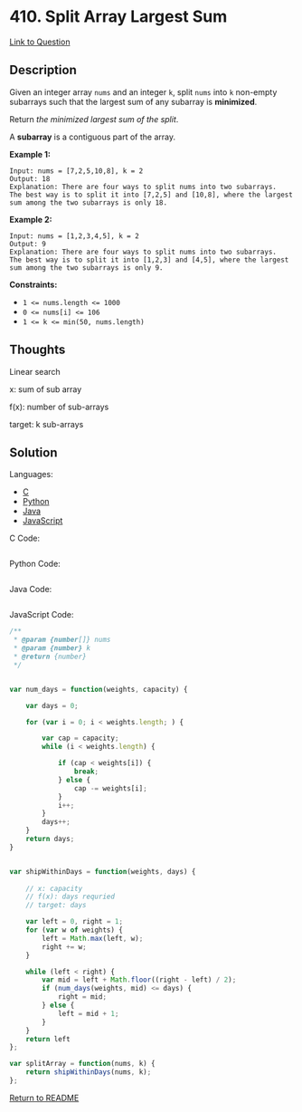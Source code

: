 # 410. Split Array Largest Sum

[Link to Question](https://leetcode.com/problems/split-array-largest-sum/description/)



## Description

Given an integer array `nums` and an integer `k`, split `nums` into `k` non-empty subarrays such that the largest sum of any subarray is **minimized**.

Return *the minimized largest sum of the split*.

A **subarray** is a contiguous part of the array.

 

**Example 1:**

```
Input: nums = [7,2,5,10,8], k = 2
Output: 18
Explanation: There are four ways to split nums into two subarrays.
The best way is to split it into [7,2,5] and [10,8], where the largest sum among the two subarrays is only 18.
```

**Example 2:**

```
Input: nums = [1,2,3,4,5], k = 2
Output: 9
Explanation: There are four ways to split nums into two subarrays.
The best way is to split it into [1,2,3] and [4,5], where the largest sum among the two subarrays is only 9.
```

 

**Constraints:**

- `1 <= nums.length <= 1000`
- `0 <= nums[i] <= 106`
- `1 <= k <= min(50, nums.length)`



## Thoughts

Linear search



x: sum of sub array

f(x): number of sub-arrays

target: k sub-arrays



## Solution

Languages:

- [C](#C)
- [Python](#python)
- [Java](#java)
- [JavaScript](#JavaScript)

<div id="C"></div>C Code:

```C

```

<div id="python"></div>Python Code:

```python

```

<div id="java"></div>Java Code:

```java

```

<div id="javascript"></div>JavaScript Code:

```javascript
/**
 * @param {number[]} nums
 * @param {number} k
 * @return {number}
 */


var num_days = function(weights, capacity) {

    var days = 0;

    for (var i = 0; i < weights.length; ) {

        var cap = capacity;
        while (i < weights.length) {

            if (cap < weights[i]) {
                break;
            } else {
                cap -= weights[i];
            }
            i++;
        }
        days++;
    }
    return days;
}


var shipWithinDays = function(weights, days) {
    
    // x: capacity
    // f(x): days requried
    // target: days

    var left = 0, right = 1;
    for (var w of weights) {
        left = Math.max(left, w);
        right += w;
    }

    while (left < right) {
        var mid = left + Math.floor((right - left) / 2);
        if (num_days(weights, mid) <= days) {
            right = mid;
        } else {
            left = mid + 1;
        }
    }
    return left
};

var splitArray = function(nums, k) {
    return shipWithinDays(nums, k);
};
```

[Return to README](./../README.md)

